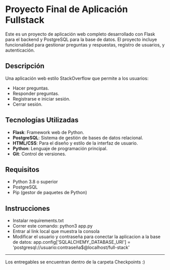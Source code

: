 # Proyecto Final de Aplicación Fullstack

Este es un proyecto de aplicación web completo desarrollado con Flask para el backend y PostgreSQL para la base de datos. El proyecto incluye funcionalidad para gestionar preguntas y respuestas, registro de usuarios, y autenticación.

## Descripción

Una aplicación web estilo StackOverflow que permite a los usuarios:

- Hacer preguntas.
- Responder preguntas.
- Registrarse e iniciar sesión.
- Cerrar sesión.

## Tecnologías Utilizadas

- **Flask**: Framework web de Python.
- **PostgreSQL**: Sistema de gestión de bases de datos relacional.
- **HTML/CSS**: Para el diseño y estilo de la interfaz de usuario.
- **Python**: Lenguaje de programación principal.
- **Git**: Control de versiones.

## Requisitos

- Python 3.8 o superior
- PostgreSQL
- Pip (gestor de paquetes de Python)

## Instrucciones

- Instalar requirements.txt
- Correr este comando: python3 app.py
- Entrar al link local que muestra la consola
- Modificar el usuario y contraseña para conectar la aplicacion a la base de datos: app.config['SQLALCHEMY_DATABASE_URI'] = 'postgresql://usuario:contraseña$@localhost/full-stack'

----------------------------------------------------------------------------------------

Los entregables se encuentran dentro de la carpeta Checkpoints :)
